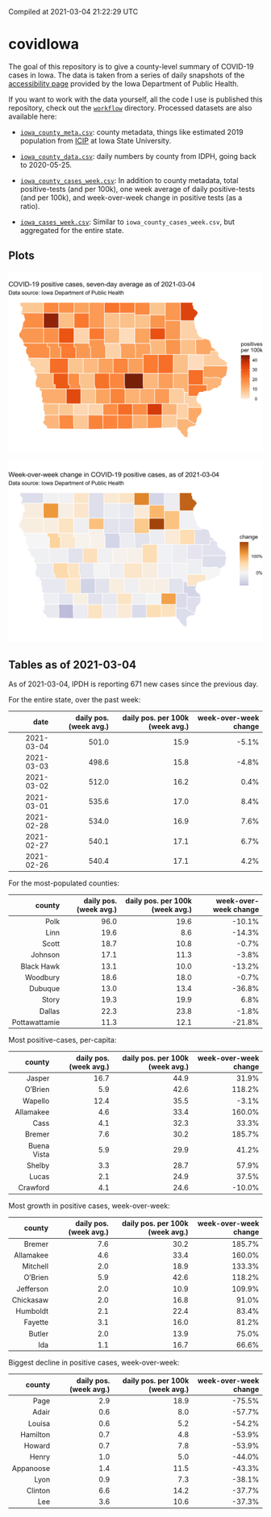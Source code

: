 Compiled at 2021-03-04 21:22:29 UTC

<!-- README.md is generated from README.Rmd. Please edit that file -->

# covidIowa

<!-- badges: start -->

<!-- badges: end -->

The goal of this repository is to give a county-level summary of
COVID-19 cases in Iowa. The data is taken from a series of daily
snapshots of the [accessibility
page](https://coronavirus.iowa.gov/pages/access) provided by the Iowa
Department of Public Health.

If you want to work with the data yourself, all the code I use is
published this repository, check out the [`workflow`](workflow)
directory. Processed datasets are also available here:

  - [`iowa_county_meta.csv`](https://raw.githubusercontent.com/ijlyttle/covidIowa/master/workflow/data/99-publish/iowa_county_meta.csv):
    county metadata, things like estimated 2019 population from
    [ICIP](https://www.icip.iastate.edu/tables/population/counties-estimates)
    at Iowa State University.

  - [`iowa_county_data.csv`](https://raw.githubusercontent.com/ijlyttle/covidIowa/master/workflow/data/99-publish/iowa_county_data.csv):
    daily numbers by county from IDPH, going back to 2020-05-25.

  - [`iowa_county_cases_week.csv`](https://raw.githubusercontent.com/ijlyttle/covidIowa/master/workflow/data/99-publish/iowa_county_data.csv):
    In addition to county metadata, total positive-tests (and per 100k),
    one week average of daily positive-tests (and per 100k), and
    week-over-week change in positive tests (as a ratio).

  - [`iowa_cases_week.csv`](https://raw.githubusercontent.com/ijlyttle/covidIowa/master/workflow/data/99-publish/iowa_cases_week.csv):
    Similar to `iowa_county_cases_week.csv`, but aggregated for the
    entire state.

## Plots

![](workflow/data/99-publish/iowa_cases.png)

![](workflow/data/99-publish/iowa_change.png)

## Tables as of 2021-03-04

As of 2021-03-04, IPDH is reporting 671 new cases since the previous
day.

For the entire state, over the past week:

|       date | daily pos. (week avg.) | daily pos. per 100k (week avg.) | week-over-week change |
| ---------: | ---------------------: | ------------------------------: | --------------------: |
| 2021-03-04 |                  501.0 |                            15.9 |                \-5.1% |
| 2021-03-03 |                  498.6 |                            15.8 |                \-4.8% |
| 2021-03-02 |                  512.0 |                            16.2 |                  0.4% |
| 2021-03-01 |                  535.6 |                            17.0 |                  8.4% |
| 2021-02-28 |                  534.0 |                            16.9 |                  7.6% |
| 2021-02-27 |                  540.1 |                            17.1 |                  6.7% |
| 2021-02-26 |                  540.4 |                            17.1 |                  4.2% |

For the most-populated counties:

|        county | daily pos. (week avg.) | daily pos. per 100k (week avg.) | week-over-week change |
| ------------: | ---------------------: | ------------------------------: | --------------------: |
|          Polk |                   96.0 |                            19.6 |               \-10.1% |
|          Linn |                   19.6 |                             8.6 |               \-14.3% |
|         Scott |                   18.7 |                            10.8 |                \-0.7% |
|       Johnson |                   17.1 |                            11.3 |                \-3.8% |
|    Black Hawk |                   13.1 |                            10.0 |               \-13.2% |
|      Woodbury |                   18.6 |                            18.0 |                \-0.7% |
|       Dubuque |                   13.0 |                            13.4 |               \-36.8% |
|         Story |                   19.3 |                            19.9 |                  6.8% |
|        Dallas |                   22.3 |                            23.8 |                \-1.8% |
| Pottawattamie |                   11.3 |                            12.1 |               \-21.8% |

Most positive-cases, per-capita:

|      county | daily pos. (week avg.) | daily pos. per 100k (week avg.) | week-over-week change |
| ----------: | ---------------------: | ------------------------------: | --------------------: |
|      Jasper |                   16.7 |                            44.9 |                 31.9% |
|     O’Brien |                    5.9 |                            42.6 |                118.2% |
|     Wapello |                   12.4 |                            35.5 |                \-3.1% |
|   Allamakee |                    4.6 |                            33.4 |                160.0% |
|        Cass |                    4.1 |                            32.3 |                 33.3% |
|      Bremer |                    7.6 |                            30.2 |                185.7% |
| Buena Vista |                    5.9 |                            29.9 |                 41.2% |
|      Shelby |                    3.3 |                            28.7 |                 57.9% |
|       Lucas |                    2.1 |                            24.9 |                 37.5% |
|    Crawford |                    4.1 |                            24.6 |               \-10.0% |

Most growth in positive cases, week-over-week:

|    county | daily pos. (week avg.) | daily pos. per 100k (week avg.) | week-over-week change |
| --------: | ---------------------: | ------------------------------: | --------------------: |
|    Bremer |                    7.6 |                            30.2 |                185.7% |
| Allamakee |                    4.6 |                            33.4 |                160.0% |
|  Mitchell |                    2.0 |                            18.9 |                133.3% |
|   O’Brien |                    5.9 |                            42.6 |                118.2% |
| Jefferson |                    2.0 |                            10.9 |                109.9% |
| Chickasaw |                    2.0 |                            16.8 |                 91.0% |
|  Humboldt |                    2.1 |                            22.4 |                 83.4% |
|   Fayette |                    3.1 |                            16.0 |                 81.2% |
|    Butler |                    2.0 |                            13.9 |                 75.0% |
|       Ida |                    1.1 |                            16.7 |                 66.6% |

Biggest decline in positive cases, week-over-week:

|    county | daily pos. (week avg.) | daily pos. per 100k (week avg.) | week-over-week change |
| --------: | ---------------------: | ------------------------------: | --------------------: |
|      Page |                    2.9 |                            18.9 |               \-75.5% |
|     Adair |                    0.6 |                             8.0 |               \-57.7% |
|    Louisa |                    0.6 |                             5.2 |               \-54.2% |
|  Hamilton |                    0.7 |                             4.8 |               \-53.9% |
|    Howard |                    0.7 |                             7.8 |               \-53.9% |
|     Henry |                    1.0 |                             5.0 |               \-44.0% |
| Appanoose |                    1.4 |                            11.5 |               \-43.3% |
|      Lyon |                    0.9 |                             7.3 |               \-38.1% |
|   Clinton |                    6.6 |                            14.2 |               \-37.7% |
|       Lee |                    3.6 |                            10.6 |               \-37.3% |
